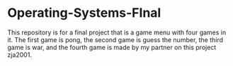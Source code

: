 # Operating-Systems-FInal
This repository is for a final project that is a game menu with four games in it. The first game is pong, the second game is guess the number, the third game is war, and the fourth game is made by my partner on this project zja2001.
